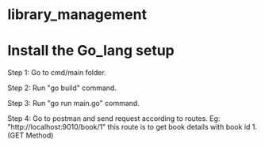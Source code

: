 # library_management
# Install the Go_lang setup
Step 1: Go to cmd/main folder.

Step 2: Run "go build" command.

Step 3: Run "go run main.go" command.

Step 4: Go to postman and send request according to routes.
Eg: "http://localhost:9010/book/1" this route is to get book details with book id 1. (GET Method)
